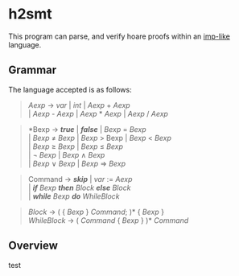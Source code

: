 # h2smt
This program can parse, and verify hoare proofs within an [imp-like](https://en.wikipedia.org/wiki/IMP_(programming_language)) language.

## Grammar
The language accepted is as follows: 

>*Aexp* &rarr; *var* | *int* | *Aexp* + *Aexp* \
>  | *Aexp* - *Aexp* | *Aexp* * *Aexp* | *Aexp* / *Aexp*
  
>*Bexp &rarr; ***true*** | ***false*** | *Bexp* = *Bexp* \
>  | *Bexp* &ne; *Bexp* | *Bexp* > Bexp | *Bexp* < *Bexp* \
>  | *Bexp* &ge; *Bexp* | *Bexp* &le; *Bexp* \
>  | &not; *Bexp* | *Bexp* &#8743; *Bexp* \
>  | *Bexp* &#8744; *Bexp* | *Bexp* &rArr; *Bexp*
  
>Command &rarr; ***skip*** | *var* := *Aexp* \
>  | ***if*** *Bexp* ***then*** *Block* ***else*** *Block* \
>  | ***while*** *Bexp* ***do*** *WhileBlock*
  
>*Block* &rarr; ( { *Bexp* } *Command*; )* { *Bexp* } \
>*WhileBlock* &rarr; ( *Command* { *Bexp* } )* *Command*

## Overview
test
